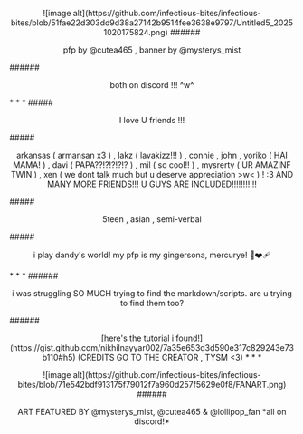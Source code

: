 <p align="center">![image alt](https://github.com/infectious-bites/infectious-bites/blob/51fae22d303dd9d38a27142b9514fee3638e9797/Untitled5_20251020175824.png)
###### <p align="center">pfp by @cutea465 , banner by @mysterys_mist</p>
###### <p align="center">both on discord !!! ^w^</p>
* * *
#####  <p align="center">I love U friends !!!</p>
##### <p align="center">arkansas ( armansan x3 ) , lakz ( lavakizz!!! ) , connie , john , yoriko ( HAI MAMA! ) , davi ( PAPA??!?!?!?!? ) , mil ( so cool!! ) , mysrerty ( UR AMAZINF TWIN ) , xen ( we dont talk much but u deserve appreciation >w< ) ! :3 AND MANY MORE FRIENDS!!! U   GUYS ARE INCLUDED!!!!!!!!!!!</p>
##### <p align="center">5teen , asian , semi-verbal</p>
##### <p align="center">i play dandy's world! my pfp is my gingersona, mercurye! 🍪❤️‍🩹</p>
* * *
###### <p align="center">i was struggling SO MUCH trying to find the markdown/scripts. are u trying to find them too?</p>
###### <p align="center">[here's the tutorial i found!](https://gist.github.com/nikhilnayyar002/7a35e653d3d590e317c829243e73b110#h5) (CREDITS GO TO THE CREATOR , TYSM <3)
* * *
<p align="center">![image alt](https://github.com/infectious-bites/infectious-bites/blob/71e542bdf913175f79012f7a960d257f5629e0f8/FANART.png)
###### <p align="center">ART FEATURED BY @mysterys_mist, @cutea465 & @lollipop_fan *all on discord!*</p>
